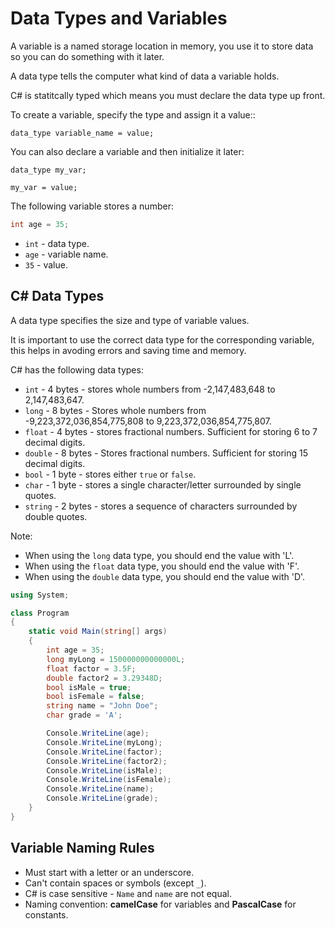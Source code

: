 # Data Types and Variables

A variable is a named storage location in memory, you use it to store data so you can do something with it later.

A data type tells the computer what kind of data a variable holds.

C# is statitcally typed which means you must declare the data type up front.

To create a variable, specify the type and assign it a value::

`data_type variable_name = value;`

You can also declare a variable and then initialize it later:

`data_type my_var;`

`my_var = value;`

The following variable stores a number:

```cs
int age = 35;
```
- `int` - data type.
- `age` - variable name.
- `35` - value.

## C# Data Types
A data type specifies the size and type of variable values.

It is important to use the correct data type for the corresponding variable, this helps in avoding errors and saving time and memory.

C# has the following data types:

- `int` - 4 bytes - stores whole numbers from -2,147,483,648 to 2,147,483,647.
- `long` - 8 bytes - Stores whole numbers from -9,223,372,036,854,775,808 to 9,223,372,036,854,775,807.
- `float` - 4 bytes - stores fractional numbers. Sufficient for storing 6 to 7 decimal digits.
- `double` - 8 bytes - Stores fractional numbers. Sufficient for storing 15 decimal digits.
- `bool` - 1 byte - stores either `true` or `false`.
- `char` - 1 byte - stores a single character/letter surrounded by single quotes.
- `string` - 2 bytes - stores a sequence of characters surrounded by double quotes.

Note:
- When using the `long` data type, you should end the value with 'L'.
- When using the `float` data type, you should end the value with 'F'.
- When using the `double` data type, you should end the value with 'D'.

```cs
using System;

class Program
{
    static void Main(string[] args)
    {
        int age = 35;
        long myLong = 150000000000000L;
        float factor = 3.5F;
        double factor2 = 3.29348D;
        bool isMale = true;
        bool isFemale = false;
        string name = "John Doe";
        char grade = 'A';

        Console.WriteLine(age);
        Console.WriteLine(myLong);
        Console.WriteLine(factor);
        Console.WriteLine(factor2);
        Console.WriteLine(isMale);
        Console.WriteLine(isFemale);
        Console.WriteLine(name);
        Console.WriteLine(grade);
    }
}
```

## Variable Naming Rules
- Must start with a letter or an underscore.
- Can't contain spaces or symbols (except `_`).
- C# is case sensitive - `Name` and `name` are not equal.
- Naming convention: **camelCase** for variables and **PascalCase** for constants.
